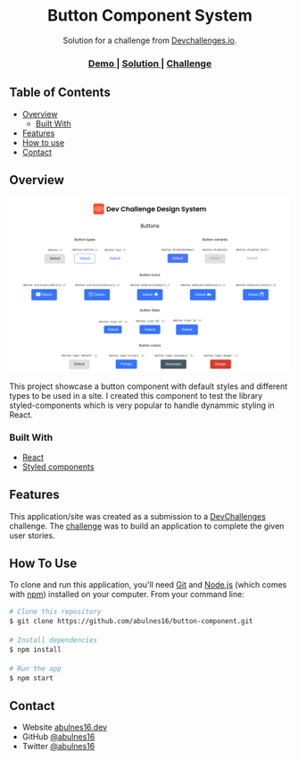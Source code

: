 <!-- Please update value in the {}  -->

<h1 align="center">Button Component System</h1>

<div align="center">
   Solution for a challenge from  <a href="http://devchallenges.io" target="_blank">Devchallenges.io</a>.
</div>

<div align="center">
  <h3>
    <a href="https://abulnes16.github.io/button-component/">
      Demo
    </a>
    <span> | </span>
    <a href="https://github.com/abulnes16/button-component">
      Solution
    </a>
    <span> | </span>
    <a href="https://devchallenges.io/challenges/ohgVTyJCbm5OZyTB2gNY">
      Challenge
    </a>
  </h3>
</div>

<!-- TABLE OF CONTENTS -->

## Table of Contents

- [Overview](#overview)
  - [Built With](#built-with)
- [Features](#features)
- [How to use](#how-to-use)
- [Contact](#contact)


<!-- OVERVIEW -->

## Overview

<img src="img/site.png"/>

This project showcase a button component with default styles and different types to be used in a site. I created this component to test the library styled-components which is very popular to handle dynammic styling in React.

### Built With

<!-- This section should list any major frameworks that you built your project using. Here are a few examples.-->

- [React](https://reactjs.org/)
- [Styled components](https://styled-components.com/)

## Features

<!-- List the features of your application or follow the template. Don't share the figma file here :) -->

This application/site was created as a submission to a [DevChallenges](https://devchallenges.io/challenges) challenge. The [challenge](https://devchallenges.io/challenges/ohgVTyJCbm5OZyTB2gNY) was to build an application to complete the given user stories.

## How To Use

<!-- This is an example, please update according to your application -->

To clone and run this application, you'll need [Git](https://git-scm.com) and [Node.js](https://nodejs.org/en/download/) (which comes with [npm](http://npmjs.com)) installed on your computer. From your command line:

```bash
# Clone this repository
$ git clone https://github.com/abulnes16/button-component.git

# Install dependencies
$ npm install

# Run the app
$ npm start
```

## Contact

- Website [abulnes16.dev](https://abulnes16.dev)
- GitHub [@abulnes16](https://github.com/abulnes16)
- Twitter [@abulnes16](https://twitter.com/abulnes16)
